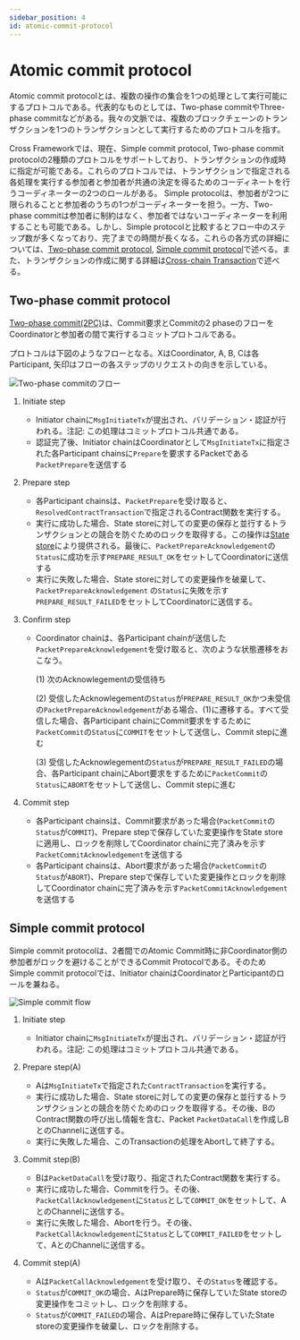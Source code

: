 ```yaml
---
sidebar_position: 4
id: atomic-commit-protocol
---
```


# Atomic commit protocol

Atomic commit protocolとは、複数の操作の集合を1つの処理として実行可能にするプロトコルである。代表的なものとしては、Two-phase commitやThree-phase commitなどがある。我々の文脈では、複数のブロックチェーンのトランザクションを1つのトランザクションとして実行するためのプロトコルを指す。

Cross Frameworkでは、現在、Simple commit protocol, Two-phase commit protocolの2種類のプロトコルをサポートしており、トランザクションの作成時に指定が可能である。これらのプロトコルでは、トランザクションで指定される各処理を実行する参加者と参加者が共通の決定を得るためのコーディネートを行うコーディネーターの2つのロールがある。
Simple protocolは、参加者が2つに限られることと参加者のうちの1つがコーディネーターを担う。一方、Two-phase commitは参加者に制約はなく、参加者ではないコーディネーターを利用することも可能である。しかし、Simple protocolと比較するとフロー中のステップ数が多くなっており、完了までの時間が長くなる。これらの各方式の詳細については、[Two-phase commit protocol](#two-phase-commit-protocol), [Simple commit protocol](#simple-commit-protocol)で述べる。また、トランザクションの作成に関する詳細は[Cross-chain Transaction](./03-architecture/03-cross-chain-transaction.md)で述べる。

## Two-phase commit protocol

[Two-phase commit(2PC)](https://en.wikipedia.org/wiki/Two-phase_commit_protocol)は、Commit要求とCommitの2 phaseのフローをCoordinatorと参加者の間で実行するコミットプロトコルである。

プロトコルは下図のようなフローとなる。XはCoordinator, A, B, Cは各Participant, 矢印はフローの各ステップのリクエストの向きを示している。

![Two-phase commitのフロー](https://paper-attachments.dropbox.com/s_FFE17AA1F4B82D88109B81BA32CA19757CCAC2E7BBE2D24C9CAD3FFEE992E8B9_1581565269084_Screenshot+from+2020-02-13+12-40-55.png)

1. Initiate step
    - Initiator chainに`MsgInitiateTx`が提出され、バリデーション・認証が行われる。注記: この処理はコミットプロトコル共通である。
    - 認証完了後、Initiator chainはCoordinatorとして`MsgInitiateTx`に指定された各Participant chainsに`Prepare`を要求するPacketである`PacketPrepare`を送信する

2. Prepare step
    - 各Participant chainsは、`PacketPrepare`を受け取ると、`ResolvedContractTransaction`で指定されるContract関数を実行する。
    - 実行に成功した場合、State storeに対しての変更の保存と並行するトランザクションとの競合を防ぐためのロックを取得する。この操作は[State store](./05-state-store.md)により提供される。最後に、`PacketPrepareAcknowledgement`の`Status`に成功を示す`PREPARE_RESULT_OK`をセットしてCoordinatorに送信する
    - 実行に失敗した場合、State storeに対しての変更操作を破棄して、`PacketPrepareAcknowledgement` の`Status`に失敗を示す`PREPARE_RESULT_FAILED`をセットしてCoordinatorに送信する。

3. Confirm step
    - Coordinator chainは、各Participant chainが送信した`PacketPrepareAcknowledgement`を受け取ると、次のような状態遷移をおこなう。

        (1) 次のAcknowlegementの受信待ち

        (2) 受信したAcknowlegementの`Status`が`PREPARE_RESULT_OK`かつ未受信の`PacketPrepareAcknowledgement`がある場合、(1)に遷移する。すべて受信した場合、各Participant chainにCommit要求をするために`PacketCommit`の`Status`に`COMMIT`をセットして送信し、Commit stepに進む

        (3) 受信したAcknowlegementの`Status`が`PREPARE_RESULT_FAILED`の場合、各Participant chainにAbort要求をするために`PacketCommit`の`Status`に`ABORT`をセットして送信し、Commit stepに進む

4. Commit step
    - 各Participant chainsは、Commit要求があった場合(`PacketCommit`の`Status`が`COMMIT`)、Prepare stepで保存していた変更操作をState storeに適用し、ロックを削除してCoordinator chainに完了済みを示す`PacketCommitAcknowledgement`を送信する
    - 各Participant chainsは、Abort要求があった場合(`PacketCommit`の`Status`が`ABORT`)、Prepare stepで保存していた変更操作とロックを削除してCoordinator chainに完了済みを示す`PacketCommitAcknowledgement`を送信する

## Simple commit protocol

Simple commit protocolは、2者間でのAtomic Commit時に非Coordinator側の参加者がロックを避けることができるCommit Protocolである。そのためSimple commit protocolでは、Initiator chainはCoordinatorとParticipantのロールを兼ねる。

![Simple commit flow](https://paper-attachments.dropbox.com/s_BF6A6C558FB10E2A2F4E74E9F7B342EF6228422735BC5F474C1D1BF9C0273659_1597826874435_Screenshot+from+2020-08-19+17-47-27.png)

1. Initiate step
    - Initiator chainに`MsgInitiateTx`が提出され、バリデーション・認証が行われる。注記: この処理はコミットプロトコル共通である。

2. Prepare step(A)
    - Aは`MsgInitiateTx`で指定された`ContractTransaction`を実行する。
    - 実行に成功した場合、State storeに対しての変更の保存と並行するトランザクションとの競合を防ぐためのロックを取得する。その後、BのContract関数の呼び出し情報を含む、Packet `PacketDataCall`を作成しBとのChannelに送信する。
    - 実行に失敗した場合、このTransactionの処理をAbortして終了する。

3. Commit step(B)
    - Bは`PacketDataCall`を受け取り、指定されたContract関数を実行する。
    - 実行に成功した場合、Commitを行う。その後、`PacketCallAcknowledgement`に`Status`として`COMMIT_OK`をセットして、AとのChannelに送信する。
    - 実行に失敗した場合、Abortを行う。その後、`PacketCallAcknowledgement`に`Status`として`COMMIT_FAILED`をセットして、AとのChannelに送信する。

4. Commit step(A)
    - Aは`PacketCallAcknowledgement`を受け取り、その`Status`を確認する。
    - `Status`が`COMMIT_OK`の場合、AはPrepare時に保存していたState storeの変更操作をコミットし、ロックを削除する。
    - `Status`が`COMMIT_FAILED`の場合、AはPrepare時に保存していたState storeの変更操作を破棄し、ロックを削除する。
